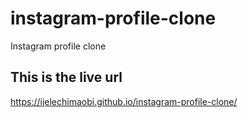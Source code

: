 # instagram-profile-clone
Instagram profile clone
## This is the live url
https://ijelechimaobi.github.io/instagram-profile-clone/
